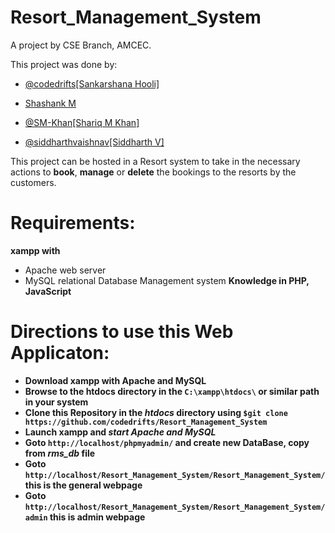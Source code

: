 # Resort_Management_System
A project by CSE Branch, AMCEC.

This project was done by:
- [@codedrifts[Sankarshana Hooli]](https://github.com/codedrifts)

- [Shashank M](https://github.com/)

- [@SM-Khan[Shariq M Khan]](https://github.com/SM-Khan)

- [@siddharthvaishnav[Siddharth V]](https://github.com/siddharthvaishnav)

This project can be hosted in a Resort system to take in the necessary actions to **book**, **manage** or **delete** the bookings to the resorts by the customers.

# Requirements:
**xampp with** 
- Apache web server
- MySQL relational Database Management system
**Knowledge in PHP, JavaScript**

# Directions to use this Web Applicaton:

- **Download xampp with Apache and MySQL**
- **Browse to the htdocs directory in the `C:\xampp\htdocs\` or similar path in your system**
- **Clone this Repository in the *htdocs* directory using `$git clone https://github.com/codedrifts/Resort_Management_System`**
- **Launch xampp and *start Apache and MySQL***
- **Goto `http://localhost/phpmyadmin/` and create new DataBase, copy from *rms_db* file**
- **Goto `http://localhost/Resort_Management_System/Resort_Management_System/` this is the general webpage**
- **Goto `http://localhost/Resort_Management_System/Resort_Management_System/admin` this is admin webpage**
